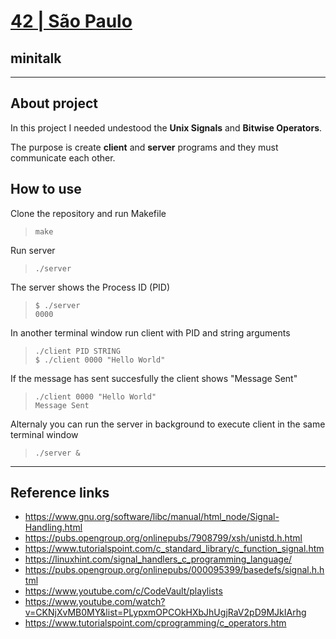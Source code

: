 # [42 | São Paulo](https://42sp.org.br)

## minitalk

---

## About project

In this project I needed undestood the **Unix Signals** and **Bitwise Operators**.

The purpose is create **client** and **server** programs and they must communicate each other.

## How to use

Clone the repository and run Makefile

> `make`

Run server

> `./server`

The server shows the Process ID (PID)

> `$ ./server`  
> `0000`

In another terminal window run client with PID and string arguments

> `./client PID STRING`  
> `$ ./client 0000 "Hello World"`

If the message has sent succesfully the client shows "Message Sent"

> `./client 0000 "Hello World"`  
> `Message Sent`

Alternaly you can run the server in background to execute client in the same terminal window

> `./server &`

---

## Reference links

- https://www.gnu.org/software/libc/manual/html_node/Signal-Handling.html
- https://pubs.opengroup.org/onlinepubs/7908799/xsh/unistd.h.html
- https://www.tutorialspoint.com/c_standard_library/c_function_signal.htm
- https://linuxhint.com/signal_handlers_c_programming_language/
- https://pubs.opengroup.org/onlinepubs/000095399/basedefs/signal.h.html
- https://www.youtube.com/c/CodeVault/playlists
- https://www.youtube.com/watch?v=CKNjXvMB0MY&list=PLypxmOPCOkHXbJhUgjRaV2pD9MJkIArhg
- https://www.tutorialspoint.com/cprogramming/c_operators.htm
